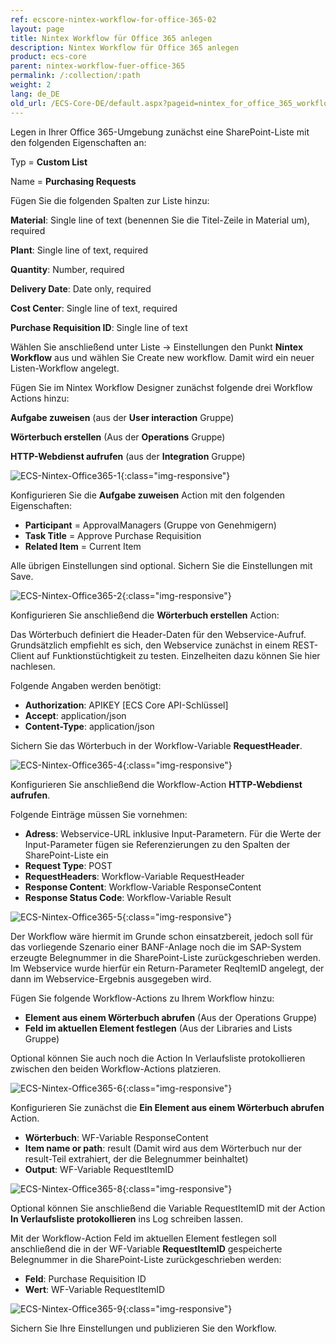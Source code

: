 ```yaml
---
ref: ecscore-nintex-workflow-for-office-365-02
layout: page
title: Nintex Workflow für Office 365 anlegen
description: Nintex Workflow für Office 365 anlegen
product: ecs-core
parent: nintex-workflow-fuer-office-365
permalink: /:collection/:path
weight: 2
lang: de_DE
old_url: /ECS-Core-DE/default.aspx?pageid=nintex_for_office_365_workflow_fuer_den_webservice_anlegen
---
```


Legen in Ihrer Office 365-Umgebung zunächst eine SharePoint-Liste mit den folgenden Eigenschaften an:

Typ = **Custom List**

Name = **Purchasing Requests**


Fügen Sie die folgenden Spalten zur Liste hinzu:


**Material**: Single line of text (benennen Sie die Titel-Zeile in Material um), required

**Plant**: Single line of text, required

**Quantity**: Number, required

**Delivery Date**: Date only, required

**Cost Center**: Single line of text, required
 
**Purchase Requisition ID**: Single line of text


Wählen Sie anschließend unter Liste -> Einstellungen den Punkt **Nintex Workflow** aus und wählen Sie Create new workflow. Damit wird ein neuer Listen-Workflow angelegt. 


Fügen Sie im Nintex Workflow Designer zunächst folgende drei Workflow Actions hinzu:

**Aufgabe zuweisen** (aus der **User interaction** Gruppe)

**Wörterbuch erstellen** (Aus der **Operations** Gruppe)

**HTTP-Webdienst  aufrufen** (aus der **Integration** Gruppe)

![ECS-Nintex-Office365-1](/img/content/ECS-Nintex-Office365-1.png){:class="img-responsive"}

Konfigurieren Sie die **Aufgabe zuweisen** Action mit den folgenden Eigenschaften:

- **Participant**     = ApprovalManagers (Gruppe von Genehmigern)
- **Task Title**       = Approve Purchase Requisition
- **Related Item**  = Current Item

Alle übrigen Einstellungen sind optional. Sichern Sie die Einstellungen mit Save.


![ECS-Nintex-Office365-2](/img/content/ECS-Nintex-Office365-2.png){:class="img-responsive"}

Konfigurieren Sie anschließend die **Wörterbuch erstellen** Action: 


Das Wörterbuch definiert die Header-Daten für den Webservice-Aufruf. Grundsätzlich empfiehlt es sich, den Webservice zunächst in einem REST-Client auf Funktionstüchtigkeit zu testen. Einzelheiten dazu können Sie hier nachlesen. 


Folgende Angaben werden benötigt:

- **Authorization**: APIKEY [ECS Core API-Schlüssel]
- **Accept**: application/json
- **Content-Type**: application/json	

Sichern Sie das Wörterbuch in der Workflow-Variable **RequestHeader**.

![ECS-Nintex-Office365-4](/img/content/ECS-Nintex-Office365-2.png){:class="img-responsive"}

Konfigurieren Sie anschließend die Workflow-Action **HTTP-Webdienst aufrufen**.  

Folgende Einträge müssen Sie vornehmen:

- **Adress**: Webservice-URL inklusive Input-Parametern. Für die Werte der Input-Parameter fügen sie Referenzierungen zu den Spalten der SharePoint-Liste ein  
- **Request Type**: POST  
- **RequestHeaders**: Workflow-Variable RequestHeader
- **Response Content**: Workflow-Variable ResponseContent	
- **Response Status Code**: Workflow-Variable Result

![ECS-Nintex-Office365-5](/img/content/ECS-Nintex-Office365-5.png){:class="img-responsive"}

Der Workflow wäre hiermit im Grunde schon einsatzbereit, jedoch soll für das vorliegende Szenario einer BANF-Anlage noch die im 
SAP-System erzeugte Belegnummer in die SharePoint-Liste zurückgeschrieben werden. Im Webservice wurde hierfür ein Return-Parameter ReqItemID 
angelegt, der dann im Webservice-Ergebnis ausgegeben wird. 

Fügen Sie folgende Workflow-Actions zu Ihrem Workflow hinzu:

- **Element aus einem Wörterbuch abrufen** (Aus der Operations Gruppe) 
- **Feld im aktuellen Element festlegen** (Aus der Libraries and Lists Gruppe)

Optional können Sie auch noch die Action In Verlaufsliste protokollieren zwischen den beiden Workflow-Actions platzieren.  

![ECS-Nintex-Office365-6](/img/content/ECS-Nintex-Office365-6.png){:class="img-responsive"}

Konfigurieren Sie zunächst die **Ein Element aus einem Wörterbuch abrufen** Action. 

- **Wörterbuch**: WF-Variable ResponseContent
- **Item name or path**: result 	(Damit wird aus dem Wörterbuch nur der result-Teil extrahiert, der die Belegnummer beinhaltet)
- **Output**: WF-Variable RequestItemID 

![ECS-Nintex-Office365-8](/img/content/ECS-Nintex-Office365-8.png){:class="img-responsive"}

Optional können Sie anschließend die Variable RequestItemID mit der Action **In Verlaufsliste protokollieren** ins Log schreiben lassen. 

Mit der Workflow-Action Feld im aktuellen Element festlegen soll anschließend die in der WF-Variable **RequestItemID** gespeicherte Belegnummer 
in die SharePoint-Liste zurückgeschrieben werden:

- **Feld**: Purchase Requisition ID
- **Wert**: WF-Variable RequestItemID

![ECS-Nintex-Office365-9](/img/content/ECS-Nintex-Office365-9.png){:class="img-responsive"}

Sichern Sie Ihre Einstellungen und publizieren Sie den Workflow.

